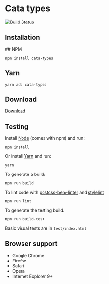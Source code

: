 # Cata types

[![Build Status](https://travis-ci.org/raulghm/cata-types.svg?branch=master)](https://travis-ci.org/raulghm/cata-types)

## Installation

## NPM 
```
npm install cata-types
```

## Yarn
```
yarn add cata-types
```

## Download
[Download](https://github.com/raulghm/cata-types/releases)

## Testing

Install [Node](http://nodejs.org) (comes with npm) and run:

```
npm install
```

Or install [Yarn](https://yarnpkg.com/en/docs/install) and run:

```
yarn
```

To generate a build:

```
npm run build
```

To lint code with [postcss-bem-linter](https://github.com/postcss/postcss-bem-linter) and [stylelint](http://stylelint.io/)

```
npm run lint
```

To generate the testing build.

```
npm run build-test
```

Basic visual tests are in `test/index.html`.

## Browser support

* Google Chrome
* Firefox
* Safari
* Opera
* Internet Explorer 9+
